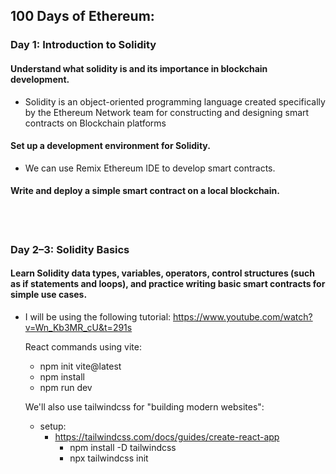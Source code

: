 ## 100 Days of Ethereum:

### Day 1: Introduction to Solidity

#### Understand what solidity is and its importance in blockchain development.

- Solidity is an object-oriented programming language created specifically by the Ethereum Network team for constructing and designing smart contracts on Blockchain platforms

#### Set up a development environment for Solidity.

- We can use Remix Ethereum IDE to develop smart contracts.

#### Write and deploy a simple smart contract on a local blockchain.

<br>
<br>

### Day 2–3: Solidity Basics

#### Learn Solidity data types, variables, operators, control structures (such as if statements and loops), and practice writing basic smart contracts for simple use cases.

- I will be using the following tutorial:
  https://www.youtube.com/watch?v=Wn_Kb3MR_cU&t=291s

  React commands using vite:

  - npm init vite@latest
  - npm install
  - npm run dev

  We'll also use tailwindcss for "building modern websites":

  - setup:
    - https://tailwindcss.com/docs/guides/create-react-app
      - npm install -D tailwindcss
      - npx tailwindcss init
